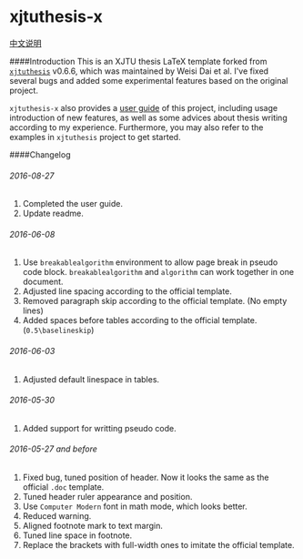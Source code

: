 xjtuthesis-x
======

[中文说明](README-CH.md)

####Introduction
This is an XJTU thesis LaTeX template forked from [`xjtuthesis`](https://github.com/Aetf/xjtuthesis) v0.6.6, which was maintained by Weisi Dai et al. I've fixed several bugs and added some experimental features based on the original project.

`xjtuthesis-x` also provides a [user guide](guide.pdf) of this project, including usage introduction of new features, as well as some advices about thesis writing according to my experience. Furthermore, you may also refer to the examples in `xjtuthesis` project to get started.

####Changelog
###### 2016-08-27
1. Completed the user guide.
2. Update readme.

###### 2016-06-08
1. Use `breakablealgorithm` environment to allow page break in pseudo code block. `breakablealgorithm` and `algorithm` can work together in one document.
2. Adjusted line spacing according to the official template.
3. Removed paragraph skip according to the official template. (No empty lines)
4. Added spaces before tables according to the official template. (`0.5\baselineskip`)

###### 2016-06-03
1. Adjusted default linespace in tables.

###### 2016-05-30
1. Added support for writting pseudo code.

###### 2016-05-27 and before
1. Fixed bug, tuned position of header. Now it looks the same as the official `.doc` template.
2. Tuned header ruler appearance and position.
3. Use `Computer Modern` font in math mode, which looks better.
4. Reduced warning.
5. Aligned footnote mark to text margin.
6. Tuned line space in footnote.
7. Replace the brackets with full-width ones to imitate the official template.
